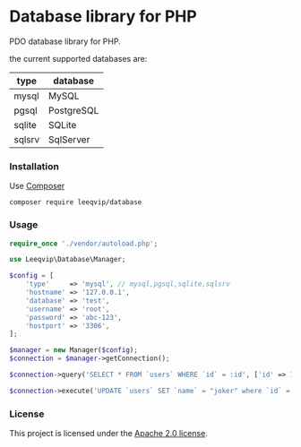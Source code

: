 # Database library for PHP

PDO database library for PHP.

the current supported databases are:

| type | database |
| ------ | ------ |
| mysql | MySQL |
| pgsql | PostgreSQL |
| sqlite | SQLite |
| sqlsrv | SqlServer |

### Installation

Use [Composer](https://getcomposer.org/)

```
composer require leeqvip/database
```

### Usage

```php
require_once './vendor/autoload.php';

use Leeqvip\Database\Manager;

$config = [
    'type'     => 'mysql', // mysql,pgsql,sqlite,sqlsrv
    'hostname' => '127.0.0.1',
    'database' => 'test',
    'username' => 'root',
    'password' => 'abc-123',
    'hostport' => '3306',
];

$manager = new Manager($config);
$connection = $manager->getConnection();

$connection->query('SELECT * FROM `users` WHERE `id` = :id', ['id' => 1]);

$connection->execute('UPDATE `users` SET `name` = "joker" where `id` = :id', ['id' => 1]);
```

### License

This project is licensed under the [Apache 2.0 license](LICENSE).